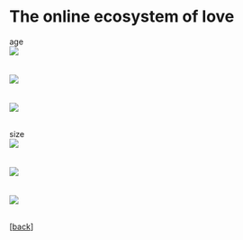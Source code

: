 
The online ecosystem of love
================

age
  <br> ![](https://github.com/purplestat/lovescrape_code/blob/master/lovescout-codebook_files/figure-gfm/unnamed-chunk-12-1.png?raw=true?style=centerme)  
<br>
  <br> ![](https://github.com/purplestat/lovescrape_code/blob/master/lovescout-codebook_files/figure-gfm/unnamed-chunk-14-1.png?raw=true?style=centerme)  
<br>
  <br> ![](https://github.com/purplestat/lovescrape_code/blob/master/lovescout-codebook_files/figure-gfm/unnamed-chunk-14-2.png?raw=true?style=centerme)  
<br>

size
  <br> ![](https://github.com/purplestat/lovescrape_code/blob/master/lovescout-codebook_files/figure-gfm/unnamed-chunk-16-1.png?raw=true?style=centerme)  
<br>
  <br> ![](https://github.com/purplestat/lovescrape_code/blob/master/lovescout-codebook_files/figure-gfm/unnamed-chunk-17-1.png?raw=true?style=centerme)  
<br>
  <br> ![](https://github.com/purplestat/lovescrape_code/blob/master/lovescout-codebook_files/figure-gfm/unnamed-chunk-17-2.png?raw=true?style=centerme)  
<br>



[<a href="/blog">back</a>]
